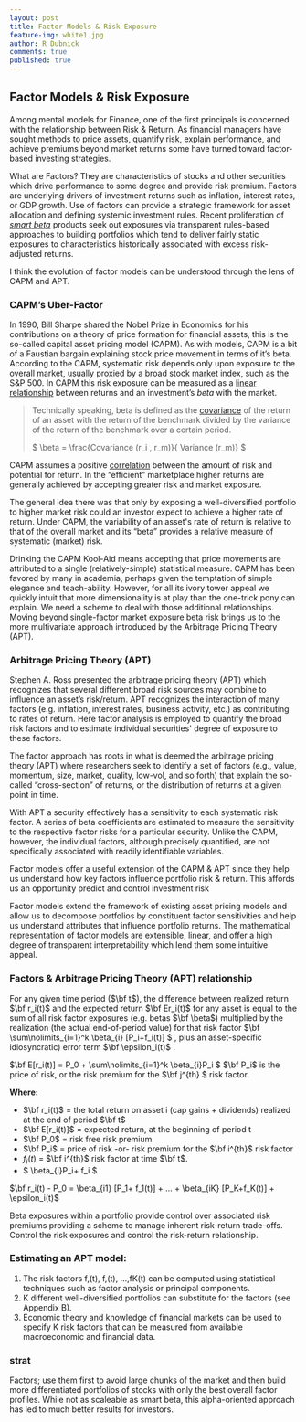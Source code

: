```yaml
---
layout: post 
title: Factor Models & Risk Exposure
feature-img: white1.jpg
author: R Dubnick
comments: true
published: true
---
```

## Factor Models & Risk Exposure

Among mental models for Finance, one of the first principals is concerned with the relationship between Risk & Return.   As financial managers have sought methods to price assets, quantify risk, explain performance, and achieve premiums beyond market returns some have turned toward factor-based investing strategies.

What are Factors?   They are characteristics of stocks and other securities which drive performance to some degree and provide risk premium.   Factors are underlying drivers of investment returns such as inflation, interest rates, or GDP growth.   Use of factors can provide a strategic framework for asset allocation and defining systemic investment rules.    Recent proliferation of _[smart beta](https://www.investopedia.com/terms/s/smart-beta.asp "Smart Beta")_ products seek out exposures via transparent rules-based approaches to building portfolios which tend to deliver fairly static exposures to characteristics historically associated with excess risk-adjusted returns.

I think the evolution of factor models can be understood through the lens of CAPM and APT.

### CAPM’s Uber-Factor

In 1990, Bill Sharpe shared the Nobel Prize in Economics for his contributions on a theory of price formation for financial assets, this is the so-called capital asset pricing model (CAPM).  As with models, CAPM  is a bit of a Faustian bargain explaining stock price movement in terms of it’s beta.  According to the CAPM, systematic risk depends only upon exposure to the overall market, usually proxied by a broad stock market index, such as the S&P 500.  In CAPM this risk exposure can be measured as a [linear relationship](https://www.investopedia.com/terms/l/linearrelationship.asp "Linear Relationship") between returns and an investment’s _beta_ with the market.

> Technically speaking, beta is defined as the [covariance](https://en.m.wikipedia.org/wiki/Covariance "Covariance") of the return of an asset with the return of the benchmark divided by the variance of the return of the benchmark over a certain period.
> 
> $ \beta = \frac{Covariance (r_i , r_m)}{ Variance (r_m)} $ 

CAPM assumes a positive [correlation](https://en.m.wikipedia.org/wiki/Correlation_and_dependence "Correlation") between the amount of risk and potential for return.  In the “efficient” marketplace higher returns are generally achieved by accepting greater risk and market exposure.

The general idea there was that only by exposing a well-diversified portfolio to higher market risk could an investor expect to achieve a higher rate of return. 
Under CAPM, the variability of an asset's rate of return is relative to that of the overall market and its “beta” provides a relative measure of systematic (market) risk.  

Drinking the CAPM Kool-Aid means accepting that price movements are attributed to a single (relatively-simple) statistical measure.   CAPM has been favored by many in academia, perhaps given the temptation of simple elegance and teach-ability.  However, for all its ivory tower appeal we quickly intuit that more dimensionality is at play than the one-trick pony can explain.   We need a scheme to deal with those additional relationships.  Moving beyond single-factor market exposure beta risk brings us to the more multivariate approach introduced by the Arbitrage Pricing Theory (APT).

### Arbitrage Pricing Theory (APT)

Stephen A. Ross presented the arbitrage pricing theory (APT) which recognizes that several different broad risk sources may combine to influence an asset’s risk/return.   APT recognizes the interaction of many factors (e.g. inflation, interest rates, business activity, etc.) as contributing to rates of return.  Here factor analysis is employed to quantify the broad risk factors and to estimate individual securities' degree of exposure to these factors. 

The factor approach has roots in what is deemed the arbitrage pricing theory (APT) where researchers seek to identify a set of factors (e.g., value, momentum, size, market, quality, low-vol, and so forth) that explain the so-called “cross-section” of returns, or the distribution of returns at a given point in time.

With APT a security effectively has a sensitivity to each systematic risk factor. A series of beta coefficients are estimated to measure the sensitivity to the respective factor risks for a particular security.   Unlike the CAPM, however, the individual factors, although precisely quantified, are not specifically associated with readily identifiable variables. 

Factor models offer a useful extension of the CAPM & APT since they help us understand how key factors influence portfolio risk & return.   This affords us an opportunity predict and control investment risk 

Factor models extend the framework of existing asset pricing models and allow us to decompose portfolios by constituent factor sensitivities and help us understand attributes that influence portfolio returns.   The mathematical representation of factor models are extensible, linear, and offer a high degree of transparent interpretability which lend them some intuitive appeal.

### Factors & Arbitrage Pricing Theory (APT) relationship
For any given time period ($\bf t$), the difference between realized return $\bf r_i(t)$ and the expected return $\bf Er_i(t)$ for any asset is equal to the sum of all risk factor exposures (e.g. betas  $\bf \beta$) multiplied by the realization (the actual end-of-period value) for that risk factor $\bf \sum\nolimits_{i=1}^k \beta_{i} [P_i+f_i(t)] $ , plus an asset-specific idiosyncratic) error term $\bf \epsilon_i(t)$ .

 $\bf  E[r_i(t)] = P_0 + \sum\nolimits_{i=1}^k \beta_{i}P_i $ 
$\bf P_i$ is the price of risk, or the risk premium for the  $\bf j^{th} $ risk factor.  

**Where:**
-  $\bf r_i(t)$ = the total return on asset i (cap gains + dividends) realized at the end of period  $\bf t$
-   $\bf E[r_i(t)]$ = expected return, at the beginning of period t
- $\bf P_0$ = risk free risk premium 
- $\bf P_i$ = price of risk -or- risk premium for the $\bf i^{th}$ risk factor
- $f_i(t)$ = $\bf i^{th}$ risk factor at time $\bf t$.
-  $ \beta_{i}P_i+ f_i $ 


 $\bf r_i(t) - P_0 = \beta_{i1} [P_1+ f_1(t)] + ... + \beta_{iK} [P_K+f_K(t)] + \epsilon_i(t)$

Beta exposures within a portfolio provide control over associated risk premiums  providing a scheme to manage inherent risk-return trade-offs.   Control the risk exposures and control the risk-return relationship.

### Estimating an APT model: 
1. The risk factors f,(t), f,(t), ...,fK(t) can be computed using statistical techniques such as factor analysis or principal components. 
2. K different well-diversified portfolios can substitute for the factors (see Appendix B). 
3. Economic theory and knowledge of financial markets can be used to specify K risk factors that can be measured from available macroeconomic and financial data. 

### strat
Factors; use them first to avoid large chunks of the market and then build more differentiated portfolios of stocks with only the best overall factor profiles. While not as scaleable as smart beta, this alpha-oriented approach has led to much better results for investors.




<script type="text/x-mathjax-config">
MathJax.Hub.Config({tex2jax: {inlineMath:[['$','$']]}});
</script>
<script type="text/javascript" src="http://cdn.mathjax.org/mathjax/latest/
MathJax.js?config=TeX-AMS-MML_HTMLorMML"></script>
